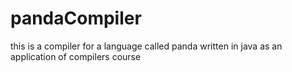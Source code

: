 # pandaCompiler
this is a compiler for a language called panda written in java as an application of compilers course

